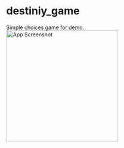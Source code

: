 # destiniy_game

Simple choices game for demo.
<img 
src="https://raw.githubusercontent.com/shahrohan05/FlutterDemos/master/destiniy_game/images/state_final.gif" width="300" title="App Screenshot">
